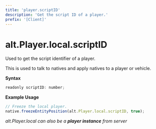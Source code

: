 ```yaml
---
title: 'player.scriptID'
description: 'Get the script ID of a player.'
prefix: '[Client]'
---
```


# alt.Player.local.scriptID

Used to get the script identifier of a player.

This is used to talk to natives and apply natives to a player or vehicle.

**Syntax**

```js
readonly scriptID: number;
```

**Example Usage**

```js
// Freeze the local player.
native.freezeEntityPosition(alt.Player.local.scriptID, true);
```

_alt.Player.local can also be a **player instance** from server_
